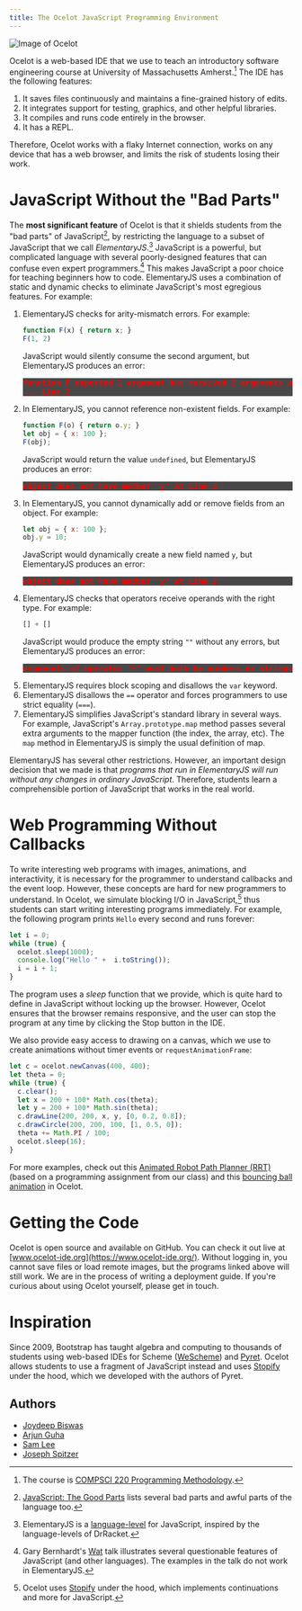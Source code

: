 ```yaml
---
title: The Ocelot JavaScript Programming Environment
---
```


![Image of Ocelot](./ocelot-robot-screenshot.jpg)

Ocelot is a web-based IDE that we use to teach an introductory software
engineering course at University of Massachusetts Amherst.[^1] The IDE has
the following features:

1. It saves files continuously and maintains a fine-grained history of edits.
2. It integrates support for testing, graphics, and other helpful libraries.
3. It compiles and runs code entirely in the browser.
4. It has a REPL.

Therefore, Ocelot works with a flaky Internet connection, works on any
device that has a web browser, and limits the risk of students losing their
work.


# JavaScript Without the "Bad Parts"

The **most significant feature** of Ocelot is that it shields students from the
"bad parts" of JavaScript[^2], by restricting the language to a subset
of JavaScript that we call *ElementaryJS*.[^3]
JavaScript is a powerful, but complicated language with several poorly-designed
features that can confuse even expert programmers.[^4] This makes JavaScript a
poor choice for teaching beginners how to code.  ElementaryJS uses a
combination of static and dynamic checks to eliminate JavaScript's most
egregious features. For example:

1. ElementaryJS checks for arity-mismatch errors. For example:
   ```javascript
   function F(x) { return x; }
   F(1, 2)
   ```
   JavaScript would silently consume the second argument, but
   ElementaryJS produces an error:
   <pre style="color:red; background-color:#484848; font-weight: bold; font-family:'Fira Mono', monospace">
   function F expected 1 argument but received 2 arguments at Line 1: in F
   ... Line 2
   </pre>
2. In ElementaryJS, you cannot reference non-existent fields. For example:
   ```javascript
   function F(o) { return o.y; }
   let obj = { x: 100 };
   F(obj);
   ```
   JavaScript would return the value `undefined`, but
   ElementaryJS produces an error:
   <pre style="color:red; background-color:#484848; font-weight: bold; font-family:'Fira Mono', monospace">
   object does not have member 'y' at Line 3
   </pre>
3. In ElementaryJS, you cannot dynamically add or remove fields from an object. For example:
   ```javascript
   let obj = { x: 100 };
   obj.y = 10;
   ```
   JavaScript would dynamically create a new field named `y`, but ElementaryJS
   produces an error:
   <pre style="color:red; background-color:#484848; font-weight: bold; font-family:'Fira Mono', monospace">
   object does not have member 'y' at Line 2
   </pre>
4. ElementaryJS checks that operators receive operands with the right type. For example:
   ```javascript
   [] + []
   ```
   JavaScript would produce the empty string `""` without any errors, but
   ElementaryJS produces an error:
   <pre style="color:red; background-color:#484848; font-weight: bold; font-family:'Fira Mono', monospace">
   arguments of operator '+' must both be numbers or strings at Line 1
   </pre>
4. ElementaryJS requires block scoping and disallows the `var` keyword.
5. ElementaryJS disallows the `==` operator and forces programmers to use
   strict equality (`===`).
6. ElementaryJS simplifies JavaScript's standard library in several ways.
   For example, JavaScript's `Array.prototype.map` method passes several
   extra arguments to the mapper function (the index, the array, etc).
   The `map` method in ElementaryJS is simply the usual definition of map.

ElementaryJS has several other restrictions. However, an important design
decision that we made is that *programs that run in ElementaryJS will run
without any changes in ordinary JavaScript*. Therefore, students learn a
comprehensible portion of JavaScript that works in the real world.

#  Web Programming Without Callbacks

To write interesting web programs with images, animations, and interactivity,
it is necessary for the programmer to understand callbacks and the event loop.
However, these concepts are hard for new programmers to understand. In Ocelot,
we simulate blocking I/O in JavaScript,[^5] thus students can start writing
interesting programs immediately.  For example, the following program prints
`Hello` every second and runs forever:

```javascript
let i = 0;
while (true) {
  ocelot.sleep(1000);
  console.log("Hello " +  i.toString());
  i = i + 1;
}
```

The program uses a *sleep* function that we provide, which is quite hard to
define in JavaScript without locking up the browser. However, Ocelot ensures
that the browser remains responsive, and the user can stop the program at any time
by clicking the Stop button in the IDE.

We also provide easy access to drawing on a canvas, which we use to
create animations without timer events or `requestAnimationFrame`:

```javascript
let c = ocelot.newCanvas(400, 400);
let theta = 0;
while (true) {
  c.clear();
  let x = 200 + 100* Math.cos(theta);
  let y = 200 + 100* Math.sin(theta);
  c.drawLine(200, 200, x, y, [0, 0.2, 0.8]);
  c.drawCircle(200, 200, 100, [1, 0.5, 0]);
  theta += Math.PI / 100;
  ocelot.sleep(16);
}
```

For more examples, check out this [Animated Robot Path Planner (RRT)] (based on a
programming assignment from our class) and this [bouncing ball animation] in Ocelot.

# Getting the Code

Ocelot is open source and available on GitHub. You can check it out live at
[www.ocelot-ide.org](https://www.ocelot-ide.org/). Without logging in,
you cannot save files or load remote images, but the programs linked above
will still work. We are in the process of writing a deployment guide. If you're
curious about using Ocelot yourself, please get in touch.

# Inspiration

Since 2009, Bootstrap has taught algebra and computing to thousands of students
using web-based IDEs for Scheme (<a
href="http://www.wescheme.org">WeScheme</a>) and <a
href="https://www.pyret.org">Pyret</a>. Ocelot allows students to use a fragment
of JavaScript instead and uses [Stopify] under the hood, which we developed
with the authors of Pyret.


## Authors

- [Joydeep Biswas]
- [Arjun Guha]
- [Sam Lee]
- [Joseph Spitzer]

[^1]: The course is [COMPSCI 220 Programming Methodology].

[^2]: [JavaScript: The Good Parts] lists several bad parts and awful parts of the language too.

[^3]: ElementaryJS is a [language-level] for JavaScript, inspired by the language-levels of DrRacket.

[^4]: Gary Bernhardt's [Wat] talk illustrates several questionable features of JavaScript (and other languages). The examples in the talk do not work in ElementaryJS.

[^5]: Ocelot uses [Stopify] under the hood, which implements continuations and more for JavaScript.

[COMPSCI 220 Programming Methodology]: https://umass-compsci220.github.io
[language-level]: https://docs.racket-lang.org/drracket/htdp-langs.html
[Wat]: https://www.destroyallsoftware.com/talks/wat
[Sam Lee]: https://lchsam.github.io/
[Arjun Guha]: https://people.cs.umass.edu/~arjun/main/home/
[Joydeep Biswas]: https://www.joydeepb.com
[Joseph Spitzer]: https://sp1tz.github.io/
[JavaScript: The Good Parts]: http://shop.oreilly.com/product/9780596517748.do
[Stopify]: http://www.stopify.org
[Animated Robot Path Planner (RRT)]: https://www.ocelot-ide.org/?gist=joydeep-b/1f40f8584709404c07f1da24d025a194
[bouncing ball animation]: https://www.ocelot-ide.org/?gist=joydeep-b/8956ab7ab21e36a0f4c12fa289f952a4
[Ocelot]: https://www.ocelot-ide.org/
